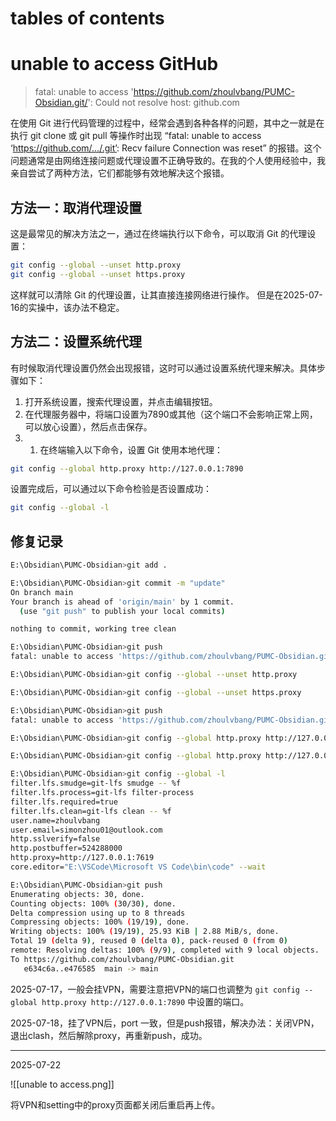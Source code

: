 # tables of contents


# unable to access GitHub

> fatal: unable to access 'https://github.com/zhoulvbang/PUMC-Obsidian.git/': Could not resolve host: github.com

在使用 Git 进行代码管理的过程中，经常会遇到各种各样的问题，其中之一就是在执行 git clone 或 git pull 等操作时出现 “fatal: unable to access ‘https://github.com/…/.git’: Recv failure Connection was reset” 的报错。这个问题通常是由网络连接问题或代理设置不正确导致的。在我的个人使用经验中，我亲自尝试了两种方法，它们都能够有效地解决这个报错。

## 方法一：取消代理设置

这是最常见的解决方法之一，通过在终端执行以下命令，可以取消 Git 的代理设置：

```bash
git config --global --unset http.proxy 
git config --global --unset https.proxy
```

这样就可以清除 Git 的代理设置，让其直接连接网络进行操作。
但是在2025-07-16的实操中，该办法不稳定。

## 方法二：设置系统代理

有时候取消代理设置仍然会出现报错，这时可以通过设置系统代理来解决。具体步骤如下：

1. 打开系统设置，搜索代理设置，并点击编辑按钮。
2. 在代理服务器中，将端口设置为7890或其他（这个端口不会影响正常上网，可以放心设置），然后点击保存。
3. 1. 在终端输入以下命令，设置 Git 使用本地代理：

```bash
git config --global http.proxy http://127.0.0.1:7890
```

设置完成后，可以通过以下命令检验是否设置成功：

```bash
git config --global -l
```

##  修复记录

```bash
E:\Obsidian\PUMC-Obsidian>git add .

E:\Obsidian\PUMC-Obsidian>git commit -m "update"
On branch main
Your branch is ahead of 'origin/main' by 1 commit.
  (use "git push" to publish your local commits)

nothing to commit, working tree clean

E:\Obsidian\PUMC-Obsidian>git push
fatal: unable to access 'https://github.com/zhoulvbang/PUMC-Obsidian.git/': Could not resolve host: github.com

E:\Obsidian\PUMC-Obsidian>git config --global --unset http.proxy

E:\Obsidian\PUMC-Obsidian>git config --global --unset https.proxy

E:\Obsidian\PUMC-Obsidian>git push
fatal: unable to access 'https://github.com/zhoulvbang/PUMC-Obsidian.git/': Could not resolve host: github.com

E:\Obsidian\PUMC-Obsidian>git config --global http.proxy http://127.0.0.1:7890

E:\Obsidian\PUMC-Obsidian>git config --global http.proxy http://127.0.0.1:7619

E:\Obsidian\PUMC-Obsidian>git config --global -l
filter.lfs.smudge=git-lfs smudge -- %f
filter.lfs.process=git-lfs filter-process
filter.lfs.required=true
filter.lfs.clean=git-lfs clean -- %f
user.name=zhoulvbang
user.email=simonzhou01@outlook.com
http.sslverify=false
http.postbuffer=524288000
http.proxy=http://127.0.0.1:7619
core.editor="E:\VSCode\Microsoft VS Code\bin\code" --wait

E:\Obsidian\PUMC-Obsidian>git push
Enumerating objects: 30, done.
Counting objects: 100% (30/30), done.
Delta compression using up to 8 threads
Compressing objects: 100% (19/19), done.
Writing objects: 100% (19/19), 25.93 KiB | 2.88 MiB/s, done.
Total 19 (delta 9), reused 0 (delta 0), pack-reused 0 (from 0)
remote: Resolving deltas: 100% (9/9), completed with 9 local objects.
To https://github.com/zhoulvbang/PUMC-Obsidian.git
   e634c6a..e476585  main -> main
```

2025-07-17，一般会挂VPN，需要注意把VPN的端口也调整为 `git config --global http.proxy http://127.0.0.1:7890` 中设置的端口。

2025-07-18，挂了VPN后，port 一致，但是push报错，解决办法：关闭VPN，退出clash，然后解除proxy，再重新push，成功。

---
2025-07-22

![[unable to access.png]]

将VPN和setting中的proxy页面都关闭后重启再上传。